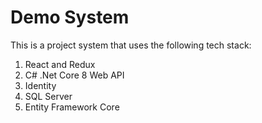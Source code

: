 # Demo System

This is a project system that uses the following tech stack:

1. React and Redux
2. C# .Net Core 8 Web API 
3. Identity
4. SQL Server
5. Entity Framework Core
